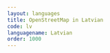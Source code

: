 ```yaml
---
layout: languages
title: OpenStreetMap in Latvian
code: lv
languagename: Latvian
order: 1000
---
```

